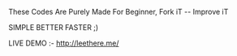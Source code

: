 These Codes Are Purely Made For Beginner,
Fork iT -- Improve iT 

SIMPLE BETTER FASTER ;)


LIVE DEMO :- http://leethere.me/

